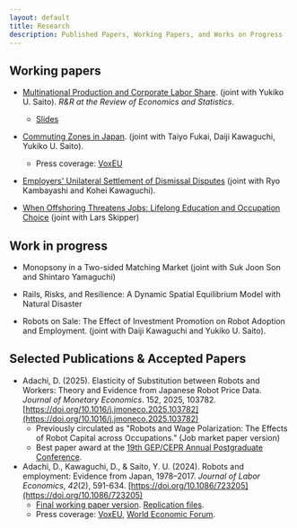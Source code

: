 ```yaml
---
layout: default
title: Research
description: Published Papers, Working Papers, and Works on Progress
---
```


## Working papers

- [Multinational Production and Corporate Labor Share](./assets/papers/multinational_thaiflood_latest.pdf). (joint with Yukiko U. Saito). *R&R at the Review of Economics and Statistics*. 
  - [Slides](./assets/papers/multinational_thaiflood_latest_slides.pdf)



- [Commuting Zones in Japan](./assets/papers/commuting_zones.pdf). (joint with Taiyo Fukai, Daiji Kawaguchi, Yukiko U. Saito). 
  - Press coverage: [VoxEU](https://cepr.org/voxeu/columns/commuting-zones-japan)



- [Employers' Unilateral Settlement of Dismissal Disputes](https://osf.io/preprints/socarxiv/89xgj_v3) (joint with Ryo Kambayashi and Kohei Kawaguchi).



- [When Offshoring Threatens Jobs: Lifelong Education and Occupation Choice](https://osf.io/preprints/socarxiv/7dktj_v1) (joint with Lars Skipper)

## Work in progress

- Monopsony in a Two-sided Matching Market (joint with Suk Joon Son and Shintaro Yamaguchi)



- Rails, Risks, and Resilience: A Dynamic Spatial Equilibrium Model with Natural Disaster

<!--

<p align="justify">Local natural disasters can affect the entire spatial economy through direct effects and spillovers, yet this has not been explicitly considered in spatial equilibrium models. This study constructs a dynamic stochastic spatial economic model that explicitly incorporates natural disaster risk and analyzes how the interdependence between aggregate uncertainty and spatial frictions affects labor distribution and welfare. By adopting a formulation where a single Poisson shock representing natural disasters affects both productivity decline and changes in transportation costs, we simplify the dependence of economic variables on disasters and enable analysis of its approximate solution using the master equation approach. We apply the model to Japan's Tokai Trough earthquake risk and the Linear Chuo Shinkansen project to quantify the economic value of transportation infrastructure redundancy under disaster risk. Simulation results show that disaster risk affects short-term and long-term spatial equilibria differently, suggesting that traditional cost-benefit analyses that do not consider disaster risk may misvalue the long-term value of transportation infrastructure. This framework provides policymakers with a new perspective for evaluating transportation infrastructure investments in the presence of natural disaster risk.</p>

-->

- Robots on Sale: The Effect of Investment Promotion on Robot Adoption and Employment. (joint with Daiji Kawaguchi and Yukiko U. Saito).

<!--

<p align="justify">We study the role of an investment promotion policy in adopting industrial robots and firm performances, notably employment. Combining the policy variation in the Tax Credit for Promoting Productivity-Enhancing Equipment Investment (TC-PPEI) in Japan and a newly collected Japanese firm-level longitudinal data on robot adoption, we find that the firms eligible for the TC-PPEI increased the adoption of robots. Our event-study analysis reveals that when firms adopt robots, they do not decrease the total number of workers but significantly increase it after 1-3 years of adoption event as well as sales. Our results suggest that adopting robots can be employment creating instead of destroying at the firm level.</p>

-->

## Selected Publications & Accepted Papers

- Adachi, D. (2025). Elasticity of Substitution between Robots and Workers: Theory and Evidence from Japanese Robot Price Data.  *Journal of Monetary Economics*. 152, 2025, 103782. [https://doi.org/10.1016/j.jmoneco.2025.103782](https://doi.org/10.1016/j.jmoneco.2025.103782)
  - Previously circulated as "Robots and Wage Polarization: The Effects of Robot Capital across Occupations." (Job market paper version)
  - Best paper award at the [19th GEP/CEPR Annual Postgraduate Conference](https://www.nottingham.ac.uk/gep/news-events/conferences/2020-21/postgrad-conference-2021.aspx).
- Adachi, D., Kawaguchi, D., & Saito, Y. U. (2024). Robots and employment: Evidence from Japan, 1978–2017. *Journal of Labor Economics*, *42*(2), 591-634. [https://doi.org/10.1086/723205](https://doi.org/10.1086/723205)
  - [Final working paper version](./assets/papers/robot_japan_latest.pdf). [Replication files](https://github.com/daisukeadachi/aks_robots).
  - Press coverage: [VoxEU](https://voxeu.org/article/robots-and-employment-evidence-japan), [World Economic Forum](https://www.weforum.org/agenda/2021/02/robots-artificial-intelligence-japan/). 


<!--

<p align="justify">This paper studies the relationship between industrial robots and employment in Japan based on a unique dataset that allows us to calculate the unit price of robots. Our model combines standard factor demand theory with a recent task-based approach to derive a simple estimation equation between robot prices and employment, and our identification strategy leverages heterogeneous applications of robots across industries and heterogeneous price changes across applications. We find that the decline in robot prices increased both the number of robots and employment by raising the productivity and production scale of robot-adopting industries.</p>

- [Adverse Selection and Moral Hazard in Corporate Insurance Markets: Evidence from the 2011 Thailand Floods](https://authors.elsevier.com/sd/article/S0167268122004371). (with Hiroyuki Nakata, Yasuyuki Sawada, and Kunio Sekiguchi). *Journal of Economic Behavior & Organization*, 2023, 205, 376-386. [Final working paper version](./assets/papers/Thai_insurance 221021.pdf).

<p align="justify">This paper is the first empirical study on adverse selection and moral hazard in the corporate disaster insurance market. By constructing and examining a unique plant-level panel dataset on the 2011 Thailand floods, we overcome the general lack of data that has previously prevented a systematic study on the issue. By exploiting unexpected, large losses caused by a severe disaster, we find evidence of adverse selection for both property and business interruption insurance. Moral hazard, measured by impacts on recovery efforts, is also found for both types of insurance, albeit more salient effects for business interruption insurance.</p>

-->
